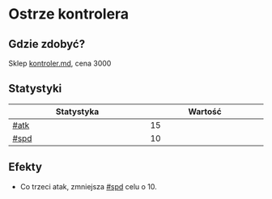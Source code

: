 # Ostrze kontrolera

## Gdzie zdobyć?

Sklep [kontroler.md](../../sklepy/kontroler.md "mention"), cena 3000

## Statystyki

<table><thead><tr><th width="294">Statystyka</th><th width="249">Wartość</th></tr></thead><tbody><tr><td><a data-mention href="../../inne/statystyki.md#atk">#atk</a></td><td>15</td></tr><tr><td><a data-mention href="../../inne/statystyki.md#spd">#spd</a></td><td>10</td></tr></tbody></table>

## Efekty

* Co trzeci atak, zmniejsza [#spd](../../inne/statystyki.md#spd "mention") celu o 10.
